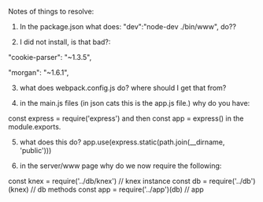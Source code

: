 Notes of things to resolve:

1) In the package.json what does:  "dev":"node-dev ./bin/www", do??

2) I did not install, is that bad?:

"cookie-parser": "~1.3.5",

"morgan": "~1.6.1",

3) what does webpack.config.js do? where should I get that from?

4) in the main.js files (in json cats this is the app.js file.)
why do you have:

const express = require('express') and then
const app = express() in the module.exports.

5) what does this do? app.use(express.static(path.join(__dirname, 'public')))

6) in the server/www page why do we now require the following:

const knex = require('../db/knex') // knex instance
const db = require('../db')(knex) // db methods
const app = require('../app')(db) // app
